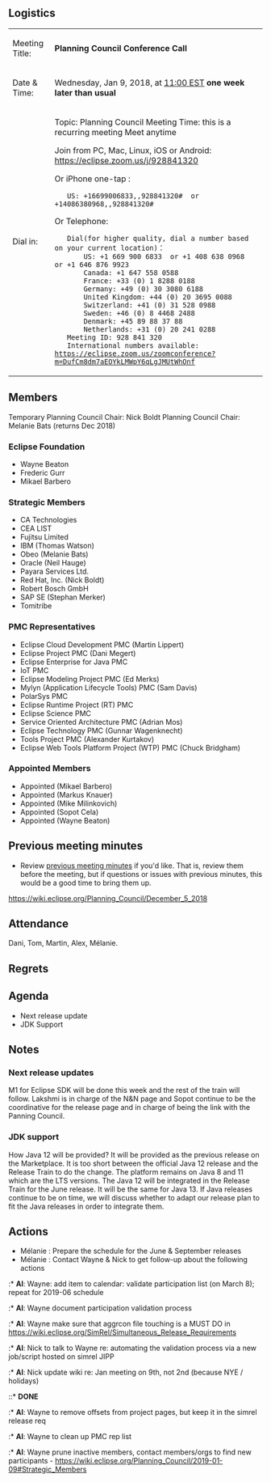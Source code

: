 ## Logistics

<table>
<tbody>
<tr class="odd">
<td><p>Meeting Title:</p></td>
<td><p><strong>Planning Council Conference Call</strong></p></td>
</tr>
<tr class="even">
<td><p>Date &amp; Time:</p></td>
<td><p>Wednesday, Jan 9, 2018, at <a href="http://www.timeanddate.com/worldclock/fixedtime.html?year=2018&amp;month=11&amp;day=07&amp;hour=11&amp;min=0&amp;sec=0&amp;p1=179">11:00 EST</a> <strong>one week later than usual</strong></p></td>
</tr>
<tr class="odd">
<td><p>Dial in:</p></td>
<td><p>Topic: Planning Council Meeting Time: this is a recurring meeting Meet anytime</p>
<p>Join from PC, Mac, Linux, iOS or Android: <a href="https://eclipse.zoom.us/j/928841320">https://eclipse.zoom.us/j/928841320</a></p>
<p>Or iPhone one-tap :</p>
<p><code>   US: +16699006833,,928841320#  or +14086380968,,928841320#</code></p>
<p>Or Telephone:</p>
<p><code>   Dial(for higher quality, dial a number based on your current location)：</code><br />
<code>       US: +1 669 900 6833  or +1 408 638 0968  or +1 646 876 9923</code><br />
<code>       Canada: +1 647 558 0588</code><br />
<code>       France: +33 (0) 1 8288 0188</code><br />
<code>       Germany: +49 (0) 30 3080 6188</code><br />
<code>       United Kingdom: +44 (0) 20 3695 0088</code><br />
<code>       Switzerland: +41 (0) 31 528 0988</code><br />
<code>       Sweden: +46 (0) 8 4468 2488</code><br />
<code>       Denmark: +45 89 88 37 88</code><br />
<code>       Netherlands: +31 (0) 20 241 0288</code><br />
<code>   Meeting ID: 928 841 320</code><br />
<code>   International numbers available: </code><a href="https://eclipse.zoom.us/zoomconference?m=DufCm8dm7aEOYkLMWpY6qLgJMUtWhOnf"><code>https://eclipse.zoom.us/zoomconference?m=DufCm8dm7aEOYkLMWpY6qLgJMUtWhOnf</code></a></p></td>
</tr>
</tbody>
</table>

## Members

Temporary Planning Council Chair: Nick Boldt Planning Council Chair:
Melanie Bats (returns Dec 2018)

### Eclipse Foundation

  - Wayne Beaton
  - Frederic Gurr
  - Mikael Barbero

### Strategic Members

  - CA Technologies
  - CEA LIST
  - Fujitsu Limited
  - IBM (Thomas Watson)
  - Obeo (Melanie Bats)
  - Oracle (Neil Hauge)
  - Payara Services Ltd.
  - Red Hat, Inc. (Nick Boldt)
  - Robert Bosch GmbH
  - SAP SE (Stephan Merker)
  - Tomitribe

### PMC Representatives

  - Eclipse Cloud Development PMC (Martin Lippert)
  - Eclipse Project PMC (Dani Megert)
  - Eclipse Enterprise for Java PMC
  - IoT PMC
  - Eclipse Modeling Project PMC (Ed Merks)
  - Mylyn (Application Lifecycle Tools) PMC (Sam Davis)
  - PolarSys PMC
  - Eclipse Runtime Project (RT) PMC
  - Eclipse Science PMC
  - Service Oriented Architecture PMC (Adrian Mos)
  - Eclipse Technology PMC (Gunnar Wagenknecht)
  - Tools Project PMC (Alexander Kurtakov)
  - Eclipse Web Tools Platform Project (WTP) PMC (Chuck Bridgham)

### Appointed Members

  - Appointed (Mikael Barbero)
  - Appointed (Markus Knauer)
  - Appointed (Mike Milinkovich)
  - Appointed (Sopot Cela)
  - Appointed (Wayne Beaton)

## Previous meeting minutes

  - Review [previous meeting minutes](../Planning_Council.md) if
    you'd like. That is, review them before the meeting, but if
    questions or issues with previous minutes, this would be a good time
    to bring them up.

<https://wiki.eclipse.org/Planning_Council/December_5_2018>

## Attendance

Dani, Tom, Martin, Alex, Mélanie.

## Regrets

## Agenda

  - Next release update
  - JDK Support

## Notes

### Next release updates

M1 for Eclipse SDK will be done this week and the rest of the train will
follow. Lakshmi is in charge of the N\&N page and Sopot continue to be
the coordinative for the release page and in charge of being the link
with the Panning Council.

### JDK support

How Java 12 will be provided? It will be provided as the previous
release on the Marketplace. It is too short between the official Java 12
release and the Release Train to do the change. The platform remains on
Java 8 and 11 which are the LTS versions. The Java 12 will be integrated
in the Release Train for the June release. It will be the same for Java
13. If Java releases continue to be on time, we will discuss whether to
adapt our release plan to fit the Java releases in order to integrate
them.

## Actions

  - Mélanie : Prepare the schedule for the June & September releases
  - Mélanie : Contact Wayne & Nick to get follow-up about the following
    actions

:\* **AI**: Wayne: add item to calendar: validate participation list (on
March 8); repeat for 2019-06 schedule

:\* **AI**: Wayne document participation validation process

:\* **AI**: Wayne make sure that aggrcon file touching is a MUST DO in
<https://wiki.eclipse.org/SimRel/Simultaneous_Release_Requirements>

:\* **AI**: Nick to talk to Wayne re: automating the validation process
via a new job/script hosted on simrel JIPP

:\* **AI**: Nick update wiki re: Jan meeting on 9th, not 2nd (because
NYE / holidays)

::\* **DONE**

:\* **AI**: Wayne to remove offsets from project pages, but keep it in
the simrel release req

:\* **AI**: Wayne to clean up PMC rep list

:\* **AI**: Wayne prune inactive members, contact members/orgs to find
new participants -
<https://wiki.eclipse.org/Planning_Council/2019-01-09#Strategic_Members>